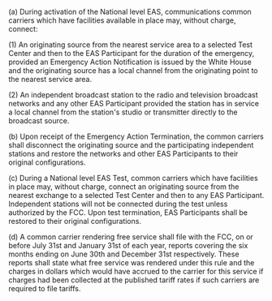 (a) During activation of the National level EAS, communications common carriers which have facilities available in place may, without charge, connect:

(1) An originating source from the nearest service area to a selected Test Center and then to the EAS Participant for the duration of the emergency, provided an Emergency Action Notification is issued by the White House and the originating source has a local channel from the originating point to the nearest service area.

(2) An independent broadcast station to the radio and television broadcast networks and any other EAS Participant provided the station has in service a local channel from the station's studio or transmitter directly to the broadcast source.

(b) Upon receipt of the Emergency Action Termination, the common carriers shall disconnect the originating source and the participating independent stations and restore the networks and other EAS Participants to their original configurations.

(c) During a National level EAS Test, common carriers which have facilities in place may, without charge, connect an originating source from the nearest exchange to a selected Test Center and then to any EAS Participant. Independent stations will not be connected during the test unless authorized by the FCC. Upon test termination, EAS Participants shall be restored to their original configurations.

(d) A common carrier rendering free service shall file with the FCC, on or before July 31st and January 31st of each year, reports covering the six months ending on June 30th and December 31st respectively. These reports shall state what free service was rendered under this rule and the charges in dollars which would have accrued to the carrier for this service if charges had been collected at the published tariff rates if such carriers are required to file tariffs.


